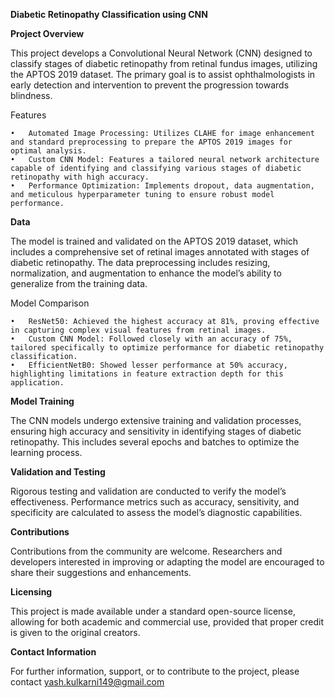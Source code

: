 **Diabetic Retinopathy Classification using CNN**

**Project Overview**

This project develops a Convolutional Neural Network (CNN) designed to classify stages of diabetic retinopathy from retinal fundus images, utilizing the APTOS 2019 dataset. The primary goal is to assist ophthalmologists in early detection and intervention to prevent the progression towards blindness.

Features

	•	Automated Image Processing: Utilizes CLAHE for image enhancement and standard preprocessing to prepare the APTOS 2019 images for optimal analysis.
	•	Custom CNN Model: Features a tailored neural network architecture capable of identifying and classifying various stages of diabetic retinopathy with high accuracy.
	•	Performance Optimization: Implements dropout, data augmentation, and meticulous hyperparameter tuning to ensure robust model performance.

**Data**

The model is trained and validated on the APTOS 2019 dataset, which includes a comprehensive set of retinal images annotated with stages of diabetic retinopathy. The data preprocessing includes resizing, normalization, and augmentation to enhance the model’s ability to generalize from the training data.

Model Comparison

	•	ResNet50: Achieved the highest accuracy at 81%, proving effective in capturing complex visual features from retinal images.
	•	Custom CNN Model: Followed closely with an accuracy of 75%, tailored specifically to optimize performance for diabetic retinopathy classification.
	•	EfficientNetB0: Showed lesser performance at 50% accuracy, highlighting limitations in feature extraction depth for this application.

**Model Training**

The CNN models undergo extensive training and validation processes, ensuring high accuracy and sensitivity in identifying stages of diabetic retinopathy. This includes several epochs and batches to optimize the learning process.

**Validation and Testing**

Rigorous testing and validation are conducted to verify the model’s effectiveness. Performance metrics such as accuracy, sensitivity, and specificity are calculated to assess the model’s diagnostic capabilities.

**Contributions**

Contributions from the community are welcome. Researchers and developers interested in improving or adapting the model are encouraged to share their suggestions and enhancements.

**Licensing**

This project is made available under a standard open-source license, allowing for both academic and commercial use, provided that proper credit is given to the original creators.

**Contact Information**

For further information, support, or to contribute to the project, please contact yash.kulkarni149@gmail.com
